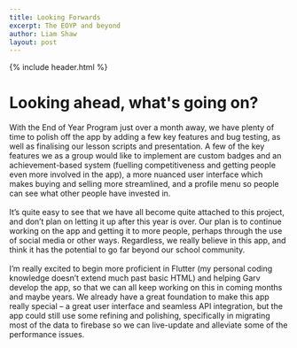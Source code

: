 ```yaml
---
title: Looking Forwards
excerpt: The EOYP and beyond
author: Liam Shaw
layout: post
---
```

{% include header.html %}

# Looking ahead, what's going on?
With the End of Year Program just over a month away, we have plenty of time to polish off the app by adding a few key features and bug testing, as well as finalising our lesson scripts and presentation. A few of the key features we as a group would like to implement are custom badges and an achievement-based system (fuelling competitiveness and getting people even more involved in the app), a more nuanced user interface which makes buying and selling more streamlined, and a profile menu so people can see what other people have invested in.
<br>
<br>
It’s quite easy to see that we have all become quite attached to this project, and don’t plan on letting it up after this year is over. Our plan is to continue working on the app and getting it to more people, perhaps through the use of social media or other ways. Regardless, we really believe in this app, and think it has the potential to go far beyond our school community. 
<br>
<br>
I’m really excited to begin more proficient in Flutter (my personal coding knowledge doesn’t extend much past basic HTML) and helping Garv develop the app, so that we can all keep working on this in coming months and maybe years. We already have a great foundation to make this app really special – a great user interface and seamless API integration, but the app could still use some refining and polishing, specifically in migrating most of the data to firebase so we can live-update and alleviate some of the performance issues.
